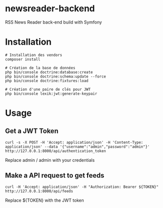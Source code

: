 # newsreader-backend
RSS News Reader back-end build with Symfony

# Installation

```console
# Installation des vendors
composer install

# Création de la base de données
php bin/console doctrine:database:create
php bin/console doctrine:schema:update --force
php bin/console doctrine:fixtures:load

# Création d'une paire de clés pour JWT
php bin/console lexik:jwt:generate-keypair
```

# Usage

## Get a JWT Token

```console
curl -s -X POST -H 'Accept: application/json' -H 'Content-Type: application/json' --data '{"username":"admin","password":"admin"}' http://127.0.0.1:8000/api/authentication_token
```

Replace admin / admin with your credentials

## Make a API request to get feeds

```console
curl -H 'Accept: application/json' -H "Authorization: Bearer ${TOKEN}" http://127.0.0.1:8000/api/feeds
```

Replace ${TOKEN} with the JWT token